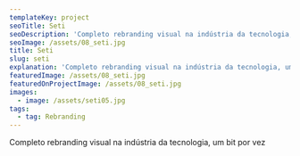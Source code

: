 ```yaml
---
templateKey: project
seoTitle: Seti
seoDescription: 'Completo rebranding visual na indústria da tecnologia, um bit por vez'
seoImage: /assets/08_seti.jpg
title: Seti
slug: seti
explanation: 'Completo rebranding visual na indústria da tecnologia, um bit por vez'
featuredImage: /assets/08_seti.jpg
featuredOnProjectImage: /assets/08_seti.jpg
images:
  - image: /assets/seti05.jpg
tags:
  - tag: Rebranding
---
```

Completo rebranding visual na indústria da tecnologia, um bit por vez
